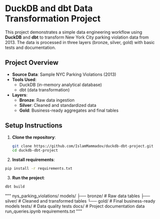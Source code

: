 # DuckDB and dbt Data Transformation Project

This project demonstrates a simple data engineering workflow using **DuckDB** and **dbt** to transform New York City parking violation data from 2013. The data is processed in three layers (bronze, silver, gold) with basic tests and documentation.

## Project Overview

- **Source Data**: Sample NYC Parking Violations (2013)
- **Tools Used**:
  - DuckDB (in-memory analytical database)
  - dbt (data transformation)
- **Layers**:
  - **Bronze**: Raw data ingestion
  - **Silver**: Cleaned and standardized data
  - **Gold**: Business-ready aggregates and final tables

## Setup Instructions

1. **Clone the repository**:
   ```bash
   git clone https://github.com/IslamMammadov/duckdb-dbt-project.git
   cd duckdb-dbt-project
   ```
2. **Install requirements**:
```bash
pip install -r requirements.txt
```
3. **Run the project**:
```bash
dbt build
```
"""
nys_parking_violations/
                    models/
                    ├── bronze/           # Raw data tables
                    ├── silver/           # Cleaned and transformed tables
                    └── gold/             # Final business-ready models
                    tests/                # Data quality tests
                    docs/                 # Project documentation
data
run_queries.ipynb
requirements.txt
"""





